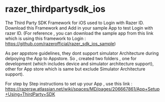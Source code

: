 # razer_thirdpartysdk_ios
The Third Party SDK Framework for iOS used to Login with Razer ID.
Download this Framework and Add in your sample App to test Login with razer ID. (For reference , you can download the sample app from this link which is using this framework to Login : https://github.com/razerofficial/razer_sdk_ios_sample) 


As per appstore guidelines, they dont support simulator Architecture during delpoying the App to Appstore. So , created two folders , one for development (which includes device and simulator architecture support), other for App store which is same but exclude Simulator Architecture support).

For step by Step instructions to set up your App , use this link :
https://razersw.atlassian.net/wiki/spaces/MD/pages/206667861/App+Setup+Using+ThirdParty+SDK
